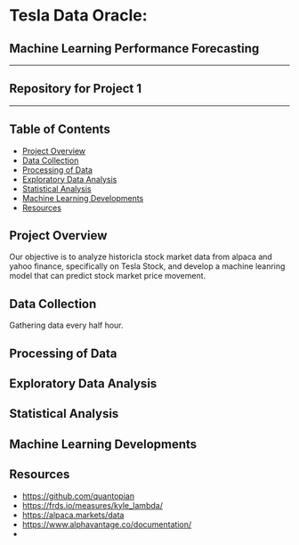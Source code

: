 # Tesla Data Oracle:
## Machine Learning Performance Forecasting
---
## Repository for Project 1
---
## Table of Contents 
* [Project Overview](#project-overview)
* [Data Collection](#data-collection)
* [Processing of Data](#processing-of-data)
* [Exploratory Data Analysis](#exploratory-data-analysis)
* [Statistical Analysis](#statistical-analysis)
* [Machine Learning Developments](#machine-learning-developments)
* [Resources](#resources)








## Project Overview
  Our objective is to analyze historicla stock market data from alpaca and yahoo finance, specifically on Tesla Stock, and develop a machine leanring model that can predict stock market price movement.
## Data Collection
  Gathering data every half hour. 
## Processing of Data
## Exploratory Data Analysis
## Statistical Analysis 
## Machine Learning Developments
## Resources 
* https://github.com/quantopian
* https://frds.io/measures/kyle_lambda/
* https://alpaca.markets/data
* https://www.alphavantage.co/documentation/
* 

  


